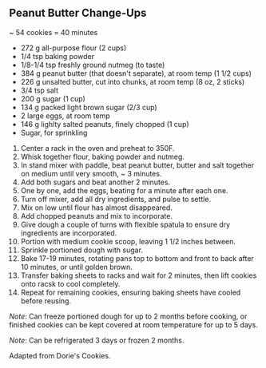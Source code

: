 ## Peanut Butter Change-Ups

~ 54 cookies = 40 minutes

* 272 g all-purpose flour (2 cups)
* 1/4 tsp baking powder
* 1/8-1/4 tsp freshly ground nutmeg (to taste)
* 384 g peanut butter (that doesn't separate), at room temp (1 1/2 cups)
* 226 g unsalted butter, cut into chunks, at room temp (8 oz, 2 sticks)
* 3/4 tsp salt
* 200 g sugar (1 cup)
* 134 g packed light brown sugar (2/3 cup)
* 2 large eggs, at room temp
* 146 g lighlty salted peanuts, finely chopped (1 cup)
* Sugar, for sprinkling

1. Center a rack in the oven and preheat to 350F.
2. Whisk together flour, baking powder and nutmeg.
3. In stand mixer with paddle, beat peanut butter, butter and salt together on medium until very smooth, ~ 3 minutes.
4. Add both sugars and beat another 2 minutes.
5. One by one, add the eggs, beating for a minute after each one.
6. Turn off mixer, add all dry ingredients, and pulse to settle.
7. Mix on low until flour has almost disappeared.
8. Add chopped peanuts and mix to incorporate.
9. Give dough a couple of turns with flexible spatula to ensure dry ingredients are incorporated.
10. Portion with medium cookie scoop, leaving 1 1/2 inches between.
11. Sprinkle portioned dough with sugar.
12. Bake 17-19 minutes, rotating pans top to bottom and front to back after 10 minutes, or until golden brown.
13. Transfer baking sheets to racks and wait for 2 minutes, then lift cookies onto racsk to cool completely.
14. Repeat for remaining cookies, ensuring baking sheets have cooled before reusing.

*Note*: Can freeze portioned dough for up to 2 months before cooking, or finished cookies can be kept covered at room temperature for up to 5 days.

*Note*: Can be refrigerated 3 days or frozen 2 months.

Adapted from Dorie's Cookies.
